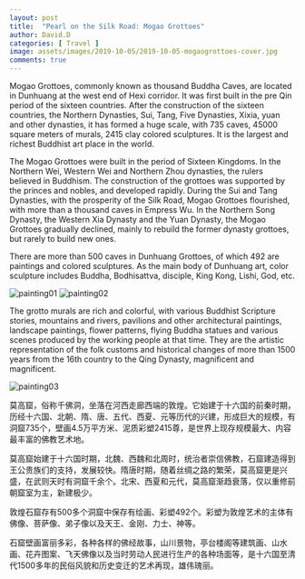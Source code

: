 ```yaml
---
layout: post
title:  "Pearl on the Silk Road: Mogao Grottoes"
author: David.D
categories: [ Travel ]
image: assets/images/2019-10-05/2019-10-05-mogaogrottoes-cover.jpg
comments: true
---
```

Mogao Grottoes, commonly known as thousand Buddha Caves, are located in Dunhuang at the west end of Hexi corridor. It was first built in the pre Qin period of the sixteen countries. After the construction of the sixteen countries, the Northern Dynasties, Sui, Tang, Five Dynasties, Xixia, yuan and other dynasties, it has formed a huge scale, with 735 caves, 45000 square meters of murals, 2415 clay colored sculptures. It is the largest and richest Buddhist art place in the world.

The Mogao Grottoes were built in the period of Sixteen Kingdoms. In the Northern Wei, Western Wei and Northern Zhou dynasties, the rulers believed in Buddhism. The construction of the grottoes was supported by the princes and nobles, and developed rapidly. During the Sui and Tang Dynasties, with the prosperity of the Silk Road, Mogao Grottoes flourished, with more than a thousand caves in Empress Wu. In the Northern Song Dynasty, the Western Xia Dynasty and the Yuan Dynasty, the Mogao Grottoes gradually declined, mainly to rebuild the former dynasty grottoes, but rarely to build new ones.

There are more than 500 caves in Dunhuang Grottoes, of which 492 are paintings and colored sculptures. As the main body of Dunhuang art, color sculpture includes Buddha, Bodhisattva, disciple, King Kong, Lishi, God, etc.

![painting01]({{site.baseurl}}/assets/images/2019-10-05/2019-10-05-mogaogrottoes-01.jpg)
![painting02]({{site.baseurl}}/assets/images/2019-10-05/2019-10-05-mogaogrottoes-02.jpg)

The grotto murals are rich and colorful, with various Buddhist Scripture stories, mountains and rivers, pavilions and other architectural paintings, landscape paintings, flower patterns, flying Buddha statues and various scenes produced by the working people at that time. They are the artistic representation of the folk customs and historical changes of more than 1500 years from the 16th country to the Qing Dynasty, magnificent and magnificent.<br>

![painting03]({{site.baseurl}}/assets/images/2019-10-05/2019-10-05-mogaogrottoes-03.jpeg)<br>


莫高窟，俗称千佛洞，坐落在河西走廊西端的敦煌。它始建于十六国的前秦时期，历经十六国、北朝、隋、唐、五代、西夏、元等历代的兴建，形成巨大的规模，有洞窟735个，壁画4.5万平方米、泥质彩塑2415尊，是世界上现存规模最大、内容最丰富的佛教艺术地。

莫高窟始建于十六国时期，北魏、西魏和北周时，统治者崇信佛教，石窟建造得到王公贵族们的支持，发展较快。隋唐时期，随着丝绸之路的繁荣，莫高窟更是兴盛，在武则天时有洞窟千余个。北宋、西夏和元代，莫高窟渐趋衰落，仅以重修前朝窟室为主，新建极少。

敦煌石窟存有500多个洞窟中保存有绘画、彩塑492个。彩塑为敦煌艺术的主体有佛像、菩萨像、弟子像以及天王、金刚、力士、神等。

石窟壁画富丽多彩，各种各样的佛经故事，山川景物，亭台楼阁等建筑画、山水画、花卉图案、飞天佛像以及当时劳动人民进行生产的各种场面等，是十六国至清代1500多年的民俗风貌和历史变迁的艺术再现，雄伟瑰丽。
